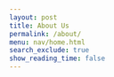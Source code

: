 ```yaml
---
layout: post
title: About Us
permalink: /about/
menu: nav/home.html
search_exclude: true
show_reading_time: false
---
```


<script>
<div class="menu">
  <div class="item">
    <a href="#" class="link">
      <span> Our Services </span>
      <svg viewBox="0 0 360 360" xml:space="preserve">
        <g id="SVGRepo_iconCarrier">
          <path
            id="XMLID_225_"
            d="M325.607,79.393c-5.857-5.857-15.355-5.858-21.213,0.001l-139.39,139.393L25.607,79.393 c-5.857-5.857-15.355-5.858-21.213,0.001c-5.858,5.858-5.858,15.355,0,21.213l150.004,150c2.813,2.813,6.628,4.393,10.606,4.393 s7.794-1.581,10.606-4.394l149.996-150C331.465,94.749,331.465,85.251,325.607,79.393z"
          ></path>
        </g>
      </svg>
    </a>
    <div class="submenu">
      <div class="submenu-item">
        <a href="#" class="submenu-link"> Development </a>
      </div>
      <div class="submenu-item">
        <a href="#" class="submenu-link"> Design </a>
      </div>
      <div class="submenu-item">
        <a href="#" class="submenu-link"> Marketing </a>
      </div>
      <div class="submenu-item">
        <a href="#" class="submenu-link"> SEO </a>
      </div>
    </div>
  </div>
</div>
</script>

<style>
.menu {
  font-size: 16px;
  line-height: 1.6;
  color: #000000;
  width: fit-content;
  display: flex;
  list-style: none;
}

.menu a {
  text-decoration: none;
  color: inherit;
  font-family: inherit;
  font-size: inherit;
  line-height: inherit;
}

.menu .link {
  position: relative;
  display: flex;
  align-items: center;
  justify-content: center;
  gap: 12px;
  padding: 12px 36px;
  border-radius: 16px;
  overflow: hidden;
  transition: all 0.48s cubic-bezier(0.23, 1, 0.32, 1);
}

.menu .link::after {
  content: "";
  position: absolute;
  top: 0;
  left: 0;
  width: 100%;
  height: 100%;
  background-color: #0a3cff;
  z-index: -1;
  transform: scaleX(0);
  transform-origin: left;
  transition: transform 0.48s cubic-bezier(0.23, 1, 0.32, 1);
}

.menu .link svg {
  width: 14px;
  height: 14px;
  fill: #000000;
  transition: all 0.48s cubic-bezier(0.23, 1, 0.32, 1);
}

.menu .item {
  position: relative;
}

.menu .item .submenu {
  display: flex;
  flex-direction: column;
  align-items: center;
  position: absolute;
  top: 100%;
  border-radius: 0 0 16px 16px;
  left: 0;
  width: 100%;
  overflow: hidden;
  border: 1px solid #cccccc;
  opacity: 0;
  visibility: hidden;
  transform: translateY(-12px);
  transition: all 0.48s cubic-bezier(0.23, 1, 0.32, 1);
  z-index: 1;
  pointer-events: none;
  list-style: none;
}

.menu .item:hover .submenu {
  opacity: 1;
  visibility: visible;
  transform: translateY(0);
  pointer-events: auto;
  border-top: transparent;
  border-color: #0a3cff;
}

.menu .item:hover .link {
  color: #ffffff;
  border-radius: 16px 16px 0 0;
}

.menu .item:hover .link::after {
  transform: scaleX(1);
  transform-origin: right;
}

.menu .item:hover .link svg {
  fill: #ffffff;
  transform: rotate(-180deg);
}

.submenu .submenu-item {
  width: 100%;
  transition: all 0.48s cubic-bezier(0.23, 1, 0.32, 1);
}

.submenu .submenu-link {
  display: block;
  padding: 12px 24px;
  width: 100%;
  position: relative;
  text-align: center;
  transition: all 0.48s cubic-bezier(0.23, 1, 0.32, 1);
}

.submenu .submenu-item:last-child .submenu-link {
  border-bottom: none;
}

.submenu .submenu-link::before {
  content: "";
  position: absolute;
  top: 0;
  left: 0;
  transform: scaleX(0);
  width: 100%;
  height: 100%;
  background-color: #0a3cff;
  z-index: -1;
  transform-origin: left;
  transition: transform 0.48s cubic-bezier(0.23, 1, 0.32, 1);
}

.submenu .submenu-link:hover:before {
  transform: scaleX(1);
  transform-origin: right;
}

.submenu .submenu-link:hover {
  color: #ffffff;
}
</style>